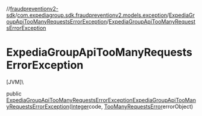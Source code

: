//[fraudpreventionv2-sdk](../../../index.md)/[com.expediagroup.sdk.fraudpreventionv2.models.exception](../index.md)/[ExpediaGroupApiTooManyRequestsErrorException](index.md)/[ExpediaGroupApiTooManyRequestsErrorException](-expedia-group-api-too-many-requests-error-exception.md)

# ExpediaGroupApiTooManyRequestsErrorException

[JVM]\

public [ExpediaGroupApiTooManyRequestsErrorException](index.md)[ExpediaGroupApiTooManyRequestsErrorException](-expedia-group-api-too-many-requests-error-exception.md)([Integer](https://docs.oracle.com/javase/8/docs/api/java/lang/Integer.html)code, [TooManyRequestsError](../../com.expediagroup.sdk.fraudpreventionv2.models/-too-many-requests-error/index.md)errorObject)
